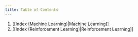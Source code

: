 ```yaml
---
title: Table of Contents
---
```


1. [[Index (Machine Learning)|Machine Learning]]
2. [[Index (Reinforcement Learning)|Reinforcement Learning]]
<!-- 3. [[Index (Probability)|Probability]] (todo) -->
<!-- 4. [[Index (Foundation Models)|Foundation Models]] (todo) -->
<!-- 5. [[Index (Representation Learning)|Representation Learning]] (todo) -->
<!-- 6. [[Index (Multi-agent Reinforcement Learning)|Multi Agent Reinforcement Learning]] (todo) -->
<!-- 7. [[Index (Offline Reinforcement Learning)|Offline Reinforcement Learning]] (todo) -->
<!-- 8. [[Index (Causal Infernce)|Causal Inference]] (todo) -->
